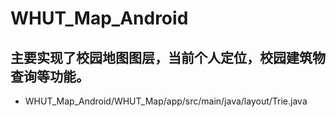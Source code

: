 # WHUT_Map_Android
## 主要实现了校园地图图层，当前个人定位，校园建筑物查询等功能。
- WHUT_Map_Android/WHUT_Map/app/src/main/java/layout/Trie.java
